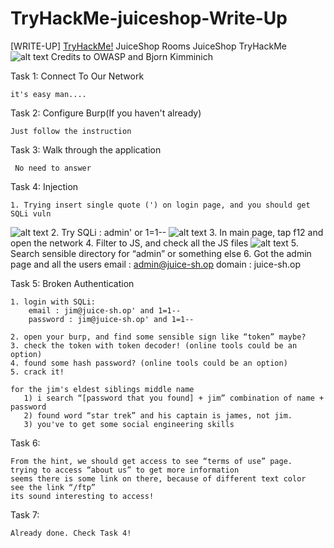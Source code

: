 # TryHackMe-juiceshop-Write-Up
[WRITE-UP] [TryHackMe!](https://tryhackme.com/room/juiceshop) JuiceShop Rooms JuiceShop TryHackMe
![alt text](https://i.imgur.com/JaX5W2u.png)
Credits to OWASP and Bjorn Kimminich



Task 1: Connect To Our Network  

    it's easy man....

Task 2: Configure Burp(If you haven't already) 

    Just follow the instruction

Task 3: Walk through the application 

     No need to answer  

Task 4: Injection

    1. Trying insert single quote (') on login page, and you should get SQLi vuln
![alt text](https://i.ibb.co/kQBnGTR/Screen-Shot-2020-03-12-at-17-15-34.png)
    2. Try SQLi : admin' or 1=1--
![alt text](https://i.ibb.co/9qRjbQy/Screen-Shot-2020-03-12-at-17-19-57.png)
    3. In main page, tap f12 and open the network
    4. Filter to JS, and check all the JS files
    ![alt text](https://i.ibb.co/YtSvjYD/Screen-Shot-2020-03-12-at-17-17-33.jpg)
    5. Search sensible directory for “admin” or something else
    6. Got the admin page and all the users
        email : admin@juice-sh.op
        domain : juice-sh.op

Task 5: Broken Authentication


    1. login with SQLi:
        email : jim@juice-sh.op' and 1=1--
        password : jim@juice-sh.op' and 1=1--  
     
    2. open your burp, and find some sensible sign like “token” maybe?
    3. check the token with token decoder! (online tools could be an option)
    4. found some hash password? (online tools could be an option)
    5. crack it!

    for the jim's eldest siblings middle name
       1) i search “[password that you found] + jim” combination of name + password
       2) found word “star trek” and his captain is james, not jim.
       3) you've to get some social engineering skills

Task 6:

    From the hint, we should get access to see “terms of use” page. 
    trying to access “about us” to get more information 
    seems there is some link on there, because of different text color 
    see the link “/ftp” 
    its sound interesting to access! 

Task 7:

    Already done. Check Task 4!
